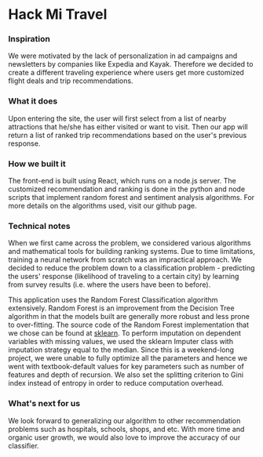 # Hack Mi Travel

### Inspiration
We were motivated by the lack of personalization in ad campaigns and newsletters by companies like Expedia and Kayak. Therefore we decided to create a different traveling experience where users get more customized flight deals and trip recommendations.

### What it does
Upon entering the site, the user will first select from a list of nearby attractions that he/she has either visited or want to visit. Then our app will return a list of ranked trip recommendations based on the user's previous response.

### How we built it
The front-end is built using React, which runs on a node.js server. The customized recommendation and ranking is done in the python and node scripts that implement random forest and sentiment analysis algorithms. For more details on the algorithms used, visit our github page.

### Technical notes
When we first came across the problem, we considered various algorithms and mathematical tools for building ranking systems. Due to time limitations, training a neural network from scratch was an impractical approach. We decided to reduce the problem down to a classification problem - predicting the users' response (likelihood of traveling to a certain city) by learning from survey results (i.e. where the users have been to before).

This application uses the Random Forest Classification algorithm extensively. Random Forest is an improvement from the Decision Tree algorithm in that the models built are generally more robust and less prone to over-fitting. The source code of the Random Forest implementation that we chose can be found at [sklearn](http://scikit-learn.org/stable/modules/generated/sklearn.ensemble.RandomForestClassifier.html). To perform imputation on dependent variables with missing values, we used the sklearn Imputer class with imputation strategy equal to the median.
Since this is a weekend-long project, we were unable to fully optimize all the parameters and hence we went with textbook-default values for key parameters such as number of features and depth of recursion. We also set the splitting criterion to Gini index instead of entropy in order to reduce computation overhead.

### What's next for us
We look forward to generalizing our algorithm to other recommendation problems such as hospitals, schools, shops, and etc. With more time and organic user growth, we would also love to improve the accuracy of our classifier.
